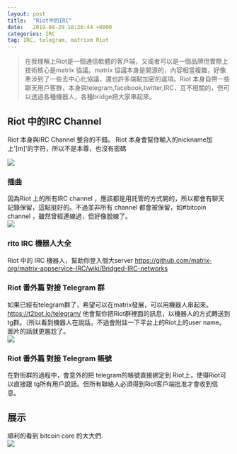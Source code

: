 ```yaml
---
layout: post
title:  "Riot中的IRC"
date:   2019-08-29 18:26:44 +0800
categories: IRC
tag: IRC, telegram, matrixm Riot
---
```


> 在我理解上Riot是一個通信軟體的客戶端，又或者可以是一個品牌但實際上技術核心是matrix 協議。matrix 協議本身是開源的，內容相當複雜，好像牽涉到了一些去中心化協議，還也許多端點加密的選項。Riot 本身自帶一些聊天用戶客群，本身與telegram,facebook,twitter,IRC，互不相關的，但可以透過各種機器人，各種bridge把大家串起來。


## Riot 中的IRC Channel
Riot 本身與IRC Channel 整合的不錯。
Riot 本身會幫你輸入的nickname加上'[m]'的字符，所以不是本尊，也沒有密碼

![](https://i.imgur.com/2BsTjTm.png)


### 插曲
因為Riot 上的所有IRC channel ，應該都是用託管的方式開的，所以都會有聊天記錄保留，這點挺好的。不過並非所有 channel 都會被保留，如#bitcoin channel ，雖然曾經連線過，但好像脫線了。    
![](https://i.imgur.com/Mz3I1ge.png)

### rito IRC 機器人大全
Riot 中的 IRC 機器人，幫助你登入個大server
https://github.com/matrix-org/matrix-appservice-IRC/wiki/Bridged-IRC-networks

### Riot 番外篇 對接 Telegram 群
如果已經有telegram群了，希望可以在matrix發展，可以用機器人串起來。
https://t2bot.io/telegram/
他會幫你把Riot群裡面的訊息，以機器人的方式轉送到tg群。（所以看到機器人在說話，不過會附註一下平台上的Riot上的user name。圖片的話就更尷尬了。    
![](https://i.imgur.com/X3DArfm.png)

### Riot 番外篇 對接 Telegram 帳號

在對街群的過程中，會意外的把 telegram的帳號直接綁定到 Riot上，使得Riot可以直接跟 tg所有用戶說話。但所有聯絡人必須得到Riot客戶端批准才會收到信息。


## 展示
順利的看到 bitcoin core 的大大們.   
![](https://i.imgur.com/12AU5VT.png)